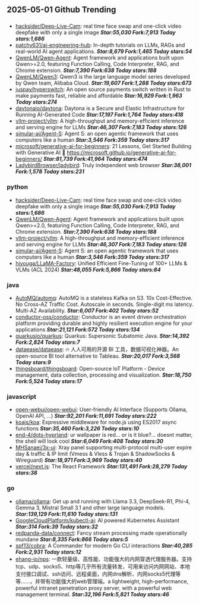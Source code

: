## 2025-05-01 Github Trending

### 
* [hacksider/Deep-Live-Cam](https://github.com/hacksider/Deep-Live-Cam): real time face swap and one-click video deepfake with only a single image ***Star:55,030 Fork:7,913 Today stars:1,686***
* [patchy631/ai-engineering-hub](https://github.com/patchy631/ai-engineering-hub): In-depth tutorials on LLMs, RAGs and real-world AI agent applications. ***Star:8,679 Fork:1,465 Today stars:54***
* [QwenLM/Qwen-Agent](https://github.com/QwenLM/Qwen-Agent): Agent framework and applications built upon Qwen>=2.0, featuring Function Calling, Code Interpreter, RAG, and Chrome extension. ***Star:7,390 Fork:638 Today stars:188***
* [QwenLM/Qwen3](https://github.com/QwenLM/Qwen3): Qwen3 is the large language model series developed by Qwen team, Alibaba Cloud. ***Star:19,607 Fork:1,288 Today stars:673***
* [juspay/hyperswitch](https://github.com/juspay/hyperswitch): An open source payments switch written in Rust to make payments fast, reliable and affordable ***Star:16,929 Fork:1,963 Today stars:274***
* [daytonaio/daytona](https://github.com/daytonaio/daytona): Daytona is a Secure and Elastic Infrastructure for Running AI-Generated Code ***Star:17,197 Fork:1,764 Today stars:418***
* [vllm-project/vllm](https://github.com/vllm-project/vllm): A high-throughput and memory-efficient inference and serving engine for LLMs ***Star:46,307 Fork:7,183 Today stars:126***
* [simular-ai/Agent-S](https://github.com/simular-ai/Agent-S): Agent S: an open agentic framework that uses computers like a human ***Star:3,546 Fork:359 Today stars:317***
* [microsoft/generative-ai-for-beginners](https://github.com/microsoft/generative-ai-for-beginners): 21 Lessons, Get Started Building with Generative AI 🔗 https://microsoft.github.io/generative-ai-for-beginners/ ***Star:81,739 Fork:41,964 Today stars:474***
* [LadybirdBrowser/ladybird](https://github.com/LadybirdBrowser/ladybird): Truly independent web browser ***Star:38,001 Fork:1,578 Today stars:231***

### python
* [hacksider/Deep-Live-Cam](https://github.com/hacksider/Deep-Live-Cam): real time face swap and one-click video deepfake with only a single image ***Star:55,030 Fork:7,913 Today stars:1,686***
* [QwenLM/Qwen-Agent](https://github.com/QwenLM/Qwen-Agent): Agent framework and applications built upon Qwen>=2.0, featuring Function Calling, Code Interpreter, RAG, and Chrome extension. ***Star:7,390 Fork:638 Today stars:188***
* [vllm-project/vllm](https://github.com/vllm-project/vllm): A high-throughput and memory-efficient inference and serving engine for LLMs ***Star:46,307 Fork:7,183 Today stars:126***
* [simular-ai/Agent-S](https://github.com/simular-ai/Agent-S): Agent S: an open agentic framework that uses computers like a human ***Star:3,546 Fork:359 Today stars:317***
* [hiyouga/LLaMA-Factory](https://github.com/hiyouga/LLaMA-Factory): Unified Efficient Fine-Tuning of 100+ LLMs & VLMs (ACL 2024) ***Star:48,055 Fork:5,866 Today stars:84***

### java
* [AutoMQ/automq](https://github.com/AutoMQ/automq): AutoMQ is a stateless Kafka on S3. 10x Cost-Effective. No Cross-AZ Traffic Cost. Autoscale in seconds. Single-digit ms latency. Multi-AZ Availability. ***Star:6,007 Fork:402 Today stars:52***
* [conductor-oss/conductor](https://github.com/conductor-oss/conductor): Conductor is an event driven orchestration platform providing durable and highly resilient execution engine for your applications ***Star:21,121 Fork:572 Today stars:134***
* [quarkusio/quarkus](https://github.com/quarkusio/quarkus): Quarkus: Supersonic Subatomic Java. ***Star:14,392 Fork:2,824 Today stars:7***
* [dataease/dataease](https://github.com/dataease/dataease): 🔥 人人可用的开源 BI 工具，数据可视化神器。An open-source BI tool alternative to Tableau. ***Star:20,017 Fork:3,568 Today stars:9***
* [thingsboard/thingsboard](https://github.com/thingsboard/thingsboard): Open-source IoT Platform - Device management, data collection, processing and visualization. ***Star:18,750 Fork:5,524 Today stars:17***

### javascript
* [open-webui/open-webui](https://github.com/open-webui/open-webui): User-friendly AI Interface (Supports Ollama, OpenAI API, ...) ***Star:92,201 Fork:11,691 Today stars:222***
* [koajs/koa](https://github.com/koajs/koa): Expressive middleware for node.js using ES2017 async functions ***Star:35,460 Fork:3,226 Today stars:10***
* [end-4/dots-hyprland](https://github.com/end-4/dots-hyprland): ur wallpaper is red... or is it blue?... doesnt matter, the shell will look cool ***Star:6,049 Fork:408 Today stars:30***
* [MHSanaei/3x-ui](https://github.com/MHSanaei/3x-ui): Xray panel supporting multi-protocol multi-user expire day & traffic & IP limit (Vmess & Vless & Trojan & ShadowSocks & Wireguard) ***Star:18,971 Fork:3,969 Today stars:40***
* [vercel/next.js](https://github.com/vercel/next.js): The React Framework ***Star:131,491 Fork:28,279 Today stars:38***

### go
* [ollama/ollama](https://github.com/ollama/ollama): Get up and running with Llama 3.3, DeepSeek-R1, Phi-4, Gemma 3, Mistral Small 3.1 and other large language models. ***Star:139,129 Fork:11,610 Today stars:131***
* [GoogleCloudPlatform/kubectl-ai](https://github.com/GoogleCloudPlatform/kubectl-ai): AI powered Kubernetes Assistant ***Star:314 Fork:39 Today stars:32***
* [redpanda-data/connect](https://github.com/redpanda-data/connect): Fancy stream processing made operationally mundane ***Star:8,335 Fork:866 Today stars:5***
* [spf13/cobra](https://github.com/spf13/cobra): A Commander for modern Go CLI interactions ***Star:40,285 Fork:2,931 Today stars:12***
* [ehang-io/nps](https://github.com/ehang-io/nps): 一款轻量级、高性能、功能强大的内网穿透代理服务器。支持tcp、udp、socks5、http等几乎所有流量转发，可用来访问内网网站、本地支付接口调试、ssh访问、远程桌面，内网dns解析、内网socks5代理等等……，并带有功能强大的web管理端。a lightweight, high-performance, powerful intranet penetration proxy server, with a powerful web management terminal. ***Star:32,196 Fork:5,821 Today stars:46***
